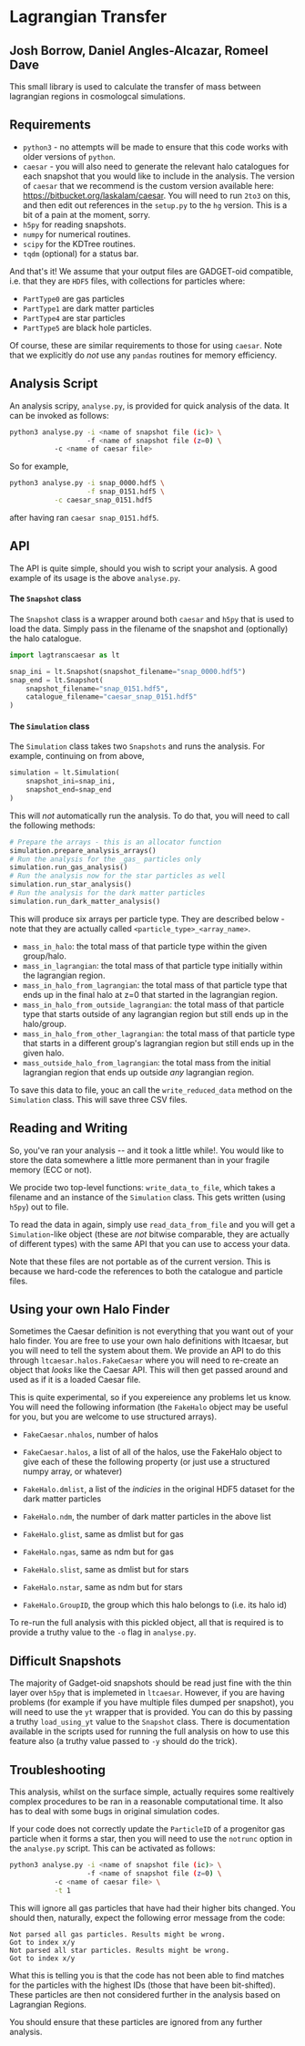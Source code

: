 Lagrangian Transfer
===================

Josh Borrow, Daniel Angles-Alcazar, Romeel Dave
-----------------------------------------------

This small library is used to calculate the transfer of mass between lagrangian
regions in cosmologcal simulations.

Requirements
------------

+ `python3` - no attempts will be made to ensure that this code works with
  older versions of `python`.
+ `caesar` - you will also need to generate the relevant halo catalogues for
  each snapshot that you would like to include in the analysis. The version of
  `caesar` that we recommend is the custom version available here:
  https://bitbucket.org/laskalam/caesar. You will need to run `2to3` on this,
  and then edit out references in the `setup.py` to the `hg` version. This is a
  bit of a pain at the moment, sorry.
+ `h5py` for reading snapshots.
+ `numpy` for numerical routines.
+ `scipy` for the KDTree routines.
+ `tqdm` (optional) for a status bar.

And that's it! We assume that your output files are GADGET-oid compatible, i.e.
that they are `HDF5` files, with collections for particles where:

+ `PartType0` are gas particles
+ `PartType1` are dark matter particles
+ `PartType4` are star particles
+ `PartType5` are black hole particles.

Of course, these are similar requirements to those for using `caesar`. Note that
we explicitly do _not_ use any `pandas` routines for memory efficiency.


Analysis Script
---------------

An analysis scripy, `analyse.py`, is provided for quick analysis of the data.
It can be invoked as follows:

```bash
python3 analyse.py -i <name of snapshot file (ic)> \
                   -f <name of snapshot file (z=0) \
		   -c <name of caesar file>
```

So for example,

```bash
python3 analyse.py -i snap_0000.hdf5 \
                   -f snap_0151.hdf5 \
		   -c caesar_snap_0151.hdf5
```

after having ran `caesar snap_0151.hdf5`.


API
---

The API is quite simple, should you wish to script your analysis. A good example of
its usage is the above `analyse.py`.

#### The `Snapshot` class

The `Snapshot` class is a wrapper around both `caesar` and `h5py` that is used to
load the data. Simply pass in the filename of the snapshot and (optionally) the
halo catalogue.

```python
import lagtranscaesar as lt

snap_ini = lt.Snapshot(snapshot_filename="snap_0000.hdf5")
snap_end = lt.Snapshot(
    snapshot_filename="snap_0151.hdf5",
    catalogue_filename="caesar_snap_0151.hdf5"
)
```

#### The `Simulation` class

The `Simulation` class takes two `Snapshots` and runs the analysis. For example,
continuing on from above,

```python
simulation = lt.Simulation(
    snapshot_ini=snap_ini,
    snapshot_end=snap_end
)
```

This will _not_ automatically run the analysis. To do that, you will need to
call the following methods:

```python
# Prepare the arrays - this is an allocator function
simulation.prepare_analysis_arrays()
# Run the analysis for the _gas_ particles only
simulation.run_gas_analysis()
# Run the analysis now for the star particles as well
simulation.run_star_analysis()
# Run the analysis for the dark matter particles
simulation.run_dark_matter_analysis()
```

This will produce six arrays per particle type. They are described below - note
that they are actually called `<particle_type>_<array_name>`.

+ `mass_in_halo`: the total mass of that particle type within the given group/halo.
+ `mass_in_lagrangian`: the total mass of that particle type initially within the
  lagrangian region.
+ `mass_in_halo_from_lagrangian`: the total mass of that particle type that ends up
  in the final halo at z=0 that started in the lagrangian region.
+ `mass_in_halo_from_outside_lagrangian`: the total mass of that particle type that
  starts outside of any lagrangian region but still ends up in the halo/group.
+ `mass_in_halo_from_other_lagrangian`: the total mass of that particle type that
  starts in a different group's lagrangian region but still ends up in the given halo.
+ `mass_outside_halo_from_lagrangian`: the total mass from the initial lagrangian
  region that ends up outside _any_ lagrangian region.

To save this data to file, youc an call the `write_reduced_data` method on the
`Simulation` class. This will save three CSV files.


Reading and Writing
-------------------

So, you've ran your analysis -- and it took a little while!. You would like to store
the data somewhere a little more permanent than in your fragile memory (ECC or not).

We procide two top-level functions: `write_data_to_file`, which takes a filename
and an instance of the `Simulation` class. This gets written (using `h5py`) out to
file.

To read the data in again, simply use `read_data_from_file` and you will get a
`Simulation`-like object (these are _not_ bitwise comparable, they are actually of
different types) with the same API that you can use to access your data.

Note that these files are not portable as of the current version. This is because 
we hard-code the references to both the catalogue and particle files.


Using your own Halo Finder
--------------------------

Sometimes the Caesar definition is not everything that you want out of your halo
finder. You are free to use your own halo definitions with ltcaesar, but you will
need to tell the system about them. We provide an API to do this through 
`ltcaesar.halos.FakeCaesar` where you will need to re-create an object that _looks_
like the Caesar API. This will then get passed around and used as if it is a loaded
Caesar file.

This is quite experimental, so if you expereience any problems let us know. You will
need the following information (the `FakeHalo` object may be useful for you, but you
are welcome to use structured arrays).

+ `FakeCaesar.nhalos`, number of halos
+ `FakeCaesar.halos`, a list of all of the halos, use the FakeHalo object to give each
		of these the following property (or just use a structured numpy
		array, or whatever)

+ `FakeHalo.dmlist`, a list of the _indicies_ in the original HDF5 dataset for the
	       dark matter particles
+ `FakeHalo.ndm`, the number of dark matter particles in the above list
+ `FakeHalo.glist`, same as dmlist but for gas
+ `FakeHalo.ngas`, same as ndm but for gas
+ `FakeHalo.slist`, same as dmlist but for stars
+ `FakeHalo.nstar`, same as ndm but for stars
+ `FakeHalo.GroupID`, the group which this halo belongs to (i.e. its halo id)

To re-run the full analysis with this pickled object, all that is required is to
provide a truthy value to the `-o` flag in `analyse.py`.


Difficult Snapshots
-------------------

The majority of Gadget-oid snapshots should be read just fine with the thin layer
over `h5py` that is implemeted in `ltcaesar`. However, if you are having problems
(for example if you have multiple files dumped per snapshot), you will need to use
the `yt` wrapper that is provided. You can do this by passing a truthy `load_using_yt`
value to the `Snapshot` class. There is documentation available in the scripts
used for running the full analysis on how to use this feature also (a truthy
value passed to `-y` should do the trick). 


Troubleshooting
---------------

This analysis, whilst on the surface simple, actually requires some realtively
complex procedures to be ran in a reasonable computational time. It also has to
deal with some bugs in original simulation codes.

If your code does not correctly update the `ParticleID` of a progenitor gas
particle when it forms a star, then you will need to use the `notrunc` option
in the `analyse.py` script. This can be activated as follows:

```bash
python3 analyse.py -i <name of snapshot file (ic)> \
                   -f <name of snapshot file (z=0) \
		   -c <name of caesar file> \
		   -t 1
```

This will ignore all gas particles that have had their higher bits changed. 
You should then, naturally, expect the following error message from the code:

```
Not parsed all gas particles. Results might be wrong.
Got to index x/y
Not parsed all star particles. Results might be wrong.
Got to index x/y
```

What this is telling you is that the code has not been able to find matches for
the particles with the highest IDs (those that have been bit-shifted). These
particles are then not considered further in the analysis based on Lagrangian
Regions. 

You should ensure that these particles are ignored from any further analysis.
